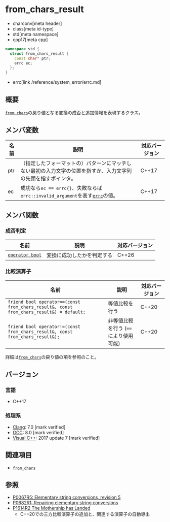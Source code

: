 # from_chars_result
* charconv[meta header]
* class[meta id-type]
* std[meta namespace]
* cpp17[meta cpp]

```cpp
namespace std {
  struct from_chars_result {
    const char* ptr;
    errc ec;
  };
}
```
* errc[link /reference/system_error/errc.md]

## 概要
[`from_chars`](../charconv/from_chars.md)の戻り値となる変換の成否と追加情報を表現するクラス。

## メンバ変数

| 名前            | 説明           | 対応バージョン |
|-----------------|----------------|----------------|
| ptr | （指定したフォーマットの）パターンにマッチしない最初の入力文字の位置を指すか、入力文字列の先頭を指すポインタ。 | C++17 |
| ec | 成功なら`ec == errc{}`、失敗ならば`errc::invalid_argument`を表す[`errc`](/reference/system_error/errc.md)の値。 | C++17 |

## メンバ関数
### 成否判定

| 名前 | 説明 | 対応バージョン |
|------|------|----------------|
| [`operator bool`](from_chars_result/op_bool.md) | 変換に成功したかを判定する | C++26 |


### 比較演算子

| 名前 | 説明 | 対応バージョン |
|------|------|----------------|
| `friend bool operator==(const from_chars_result&, const from_chars_result&) = default;` | 等値比較を行う | C++20 |
| `friend bool operator!=(const from_chars_result&, const from_chars_result&);` | 非等値比較を行う (`==`により使用可能) | C++20 |

詳細は[`from_chars`](../charconv/from_chars.md)の戻り値の項を参照のこと。

## バージョン
### 言語
- C++17

### 処理系
- [Clang](/implementation.md#clang): 7.0 [mark verified]
- [GCC](/implementation.md#gcc): 8.0 [mark verified]
- [Visual C++](/implementation.md#visual_cpp): 2017 update 7 [mark verified]

## 関連項目
- [`from_chars`](../charconv/from_chars.md)


## 参照
- [P0067R5: Elementary string conversions, revision 5](http://www.open-std.org/jtc1/sc22/wg21/docs/papers/2016/p0067r5.html)
- [P0682R1: Repairing elementary string conversions](http://www.open-std.org/jtc1/sc22/wg21/docs/papers/2017/p0682r1.html)
- [P1614R2 The Mothership has Landed](https://www.open-std.org/jtc1/sc22/wg21/docs/papers/2019/p1614r2.html)
    - C++20での三方比較演算子の追加と、関連する演算子の自動導出
